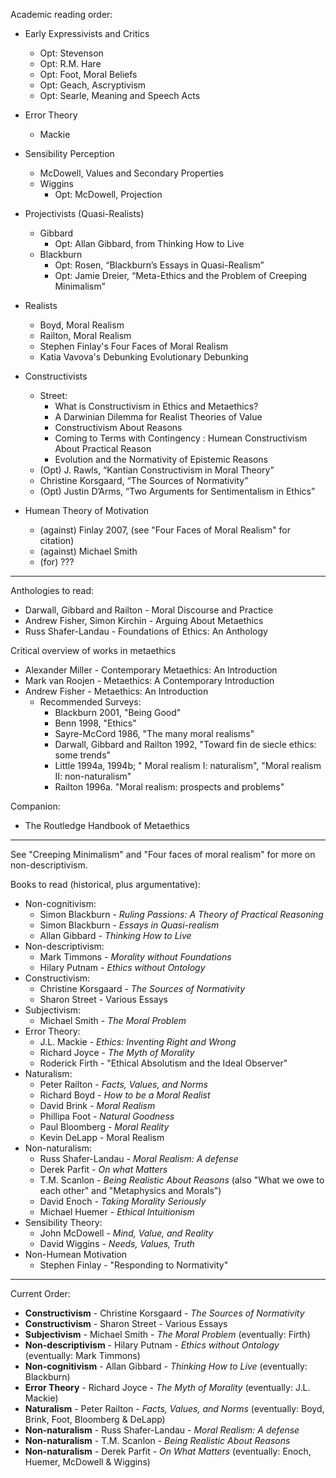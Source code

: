 Academic reading order:
- Early Expressivists and Critics
    - Opt: Stevenson
    - Opt: R.M. Hare
    - Opt: Foot, Moral Beliefs
    - Opt: Geach, Ascryptivism
    - Opt: Searle, Meaning and Speech Acts
- Error Theory
    - Mackie
- Sensibility Perception
    - McDowell, Values and Secondary Properties
    - Wiggins
        - Opt: McDowell, Projection
- Projectivists (Quasi-Realists)
    - Gibbard
        - Opt: Allan Gibbard, from Thinking How to Live   
    - Blackburn
        - Opt: Rosen, “Blackburn’s Essays in Quasi-Realism” 
        - Opt: Jamie Dreier, “Meta-Ethics and the Problem of Creeping Minimalism”
- Realists
    - Boyd, Moral Realism
    - Railton, Moral Realism
    - Stephen Finlay's Four Faces of Moral Realism
    - Katia Vavova's Debunking Evolutionary Debunking
- Constructivists
    - Street:
        - What is Constructivism in Ethics and Metaethics?
        - A Darwinian Dilemma for Realist Theories of Value
        - Constructivism About Reasons
        - Coming to Terms with Contingency : Humean Constructivism About Practical Reason
        - Evolution and the Normativity of Epistemic Reasons
    - (Opt) J. Rawls, “Kantian Constructivism in Moral Theory” 
    - Christine Korsgaard, “The Sources of Normativity” 
    - (Opt) Justin D’Arms, “Two Arguments for Sentimentalism in Ethics”

- Humean Theory of Motivation
    - (against) Finlay 2007, (see "Four Faces of Moral Realism" for citation)
    - (against) Michael Smith
    - (for) ???

----

Anthologies to read:
- Darwall, Gibbard and Railton - Moral Discourse and Practice
- Andrew Fisher, Simon Kirchin - Arguing About Metaethics
- Russ Shafer-Landau - Foundations of Ethics: An Anthology

Critical overview of works in metaethics
- Alexander Miller - Contemporary Metaethics: An Introduction
- Mark van Roojen - Metaethics: A Contemporary Introduction
- Andrew Fisher - Metaethics: An Introduction
    - Recommended Surveys:
        - Blackburn 2001, "Being Good"
        - Benn 1998, "Ethics"
        - Sayre-McCord 1986, "The many moral realisms"
        - Darwall, Gibbard and Railton 1992, "Toward fin de siecle ethics: some trends"
        - Little 1994a, 1994b; " Moral realism I: naturalism", "Moral realism II: non-naturalism"
        - Railton 1996a. "Moral realism: prospects and problems"

Companion:
- The Routledge Handbook of Metaethics

-----

See "Creeping Minimalism" and "Four faces of moral realism" for more on non-descriptivism.

Books to read (historical, plus argumentative):
- Non-cognitivism:
    - Simon Blackburn - _Ruling Passions: A Theory of Practical Reasoning_
    - Simon Blackburn - _Essays in Quasi-realism_
    - Allan Gibbard - _Thinking How to Live_
- Non-descriptivism:
    - Mark Timmons - _Morality without Foundations_
    - Hilary Putnam - _Ethics without Ontology_
- Constructivism:
    - Christine Korsgaard - _The Sources of Normativity_
    - Sharon Street - Various Essays
- Subjectivism:
    - Michael Smith - _The Moral Problem_
- Error Theory:
    - J.L. Mackie - _Ethics: Inventing Right and Wrong_
    - Richard Joyce - _The Myth of Morality_
    - Roderick Firth - "Ethical Absolutism and the Ideal Observer"
- Naturalism: 
    - Peter Railton - _Facts, Values, and Norms_
    - Richard Boyd - _How to be a Moral Realist_
    - David Brink - _Moral Realism_
    - Phillipa Foot - _Natural Goodness_
    - Paul Bloomberg - _Moral Reality_
    - Kevin DeLapp - Moral Realism
- Non-naturalism:
    - Russ Shafer-Landau - _Moral Realism: A defense_
    - Derek Parfit - _On what Matters_
    - T.M. Scanlon - _Being Realistic About Reasons_ (also "What we owe to each other" and "Metaphysics and Morals")
    - David Enoch - _Taking Morality Seriously_
    - Michael Huemer - _Ethical Intuitionism_
- Sensibility Theory:
    - John McDowell - _Mind, Value, and Reality_
    - David Wiggins - _Needs, Values, Truth_
- Non-Humean Motivation
    - Stephen Finlay - "Responding to Normativity"

----

Current Order:
- **Constructivism** - Christine Korsgaard - _The Sources of Normativity_
- **Constructivism** - Sharon Street - Various Essays
- **Subjectivism** - Michael Smith - _The Moral Problem_ (eventually: Firth)
- **Non-descriptivism** - Hilary Putnam - _Ethics without Ontology_ (eventually: Mark Timmons)
- **Non-cognitivism** - Allan Gibbard - _Thinking How to Live_ (eventually: Blackburn)
- **Error Theory** - Richard Joyce - _The Myth of Morality_ (eventually: J.L. Mackie)
- **Naturalism** - Peter Railton - _Facts, Values, and Norms_ (eventually: Boyd, Brink, Foot, Bloomberg & DeLapp)
- **Non-naturalism** - Russ Shafer-Landau - _Moral Realism: A defense_
- **Non-naturalism** - T.M. Scanlon - _Being Realistic About Reasons_
- **Non-naturalism** - Derek Parfit - _On What Matters_ (eventually: Enoch, Huemer, McDowell & Wiggins)